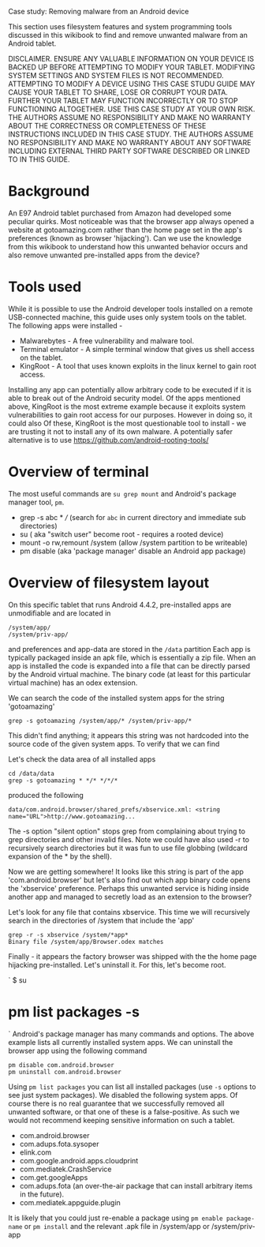 Case study: Removing malware from an Android device

This section uses filesystem features and system programming tools discussed in this wikibook to find and remove unwanted malware from an Android tablet. 

DISCLAIMER. ENSURE ANY VALUABLE INFORMATION ON YOUR DEVICE IS BACKED UP BEFORE ATTEMPTING TO MODIFY YOUR TABLET. MODIFYING SYSTEM SETTINGS AND SYSTEM FILES IS NOT RECOMMENDED. ATTEMPTING TO MODIFY A DEVICE USING THIS CASE STUDU GUIDE MAY CAUSE YOUR TABLET TO SHARE, LOSE OR CORRUPT YOUR DATA. FURTHER YOUR TABLET MAY FUNCTION INCORRECTLY OR TO STOP FUNCTIONING ALTOGETHER. USE THIS CASE STUDY AT YOUR OWN RISK. THE AUTHORS ASSUME NO RESPONSIBILITY AND MAKE NO WARRANTY ABOUT THE CORRECTNESS OR COMPLETENESS OF THESE INSTRUCTIONS INCLUDED IN THIS CASE STUDY. THE AUTHORS ASSUME NO RESPONSIBILITY AND MAKE NO WARRANTY ABOUT ANY SOFTWARE INCLUDING EXTERNAL THIRD PARTY SOFTWARE DESCRIBED OR LINKED TO IN THIS GUIDE.

# Background
An E97 Android tablet purchased from Amazon had developed some peculiar quirks. Most noticeable was that the browser app always opened a website at gotoamazing.com rather than the home page set in the app's preferences (known as browser 'hijacking'). Can we use the knowledge from this wikibook to understand how this unwanted behavior occurs and also remove unwanted pre-installed apps from the device?

# Tools used
While it is possible to use the Android developer tools installed on a remote USB-connected machine, this guide uses only system tools on the tablet. The following apps were installed - 

* Malwarebytes - A free vulnerability and malware tool.
* Terminal emulator - A simple terminal window that gives us shell access on the tablet.
* KingRoot - A tool that uses known exploits in the linux kernel to gain root access.

Installing any app can potentially allow arbitrary code to be executed if it is able to break out of the Android security model. Of the apps mentioned above, KingRoot is the most extreme example because it exploits system vulnerabilities to gain root access for our purposes. However in doing so, it could also 
Of these, KingRoot is the most questionable tool to install - we are trusting it not to install any of its own malware. A potentially safer alternative is to use https://github.com/android-rooting-tools/

# Overview of terminal

The most useful commands are  `su grep mount` and Android's package manager tool, `pm`.

* grep -s abc * */*   (search for `abc` in current directory and immediate sub directories)
* su ( aka "switch user" become root - requires a rooted device)
* mount -o rw,remount /system  (allow /system partition to be writeable)
* pm disable  (aka 'package manager' disable an Android app package)

# Overview of filesystem layout

On this specific tablet that runs Android 4.4.2, pre-installed apps are unmodifiable and are located in
```
/system/app/
/system/priv-app/
```
and preferences and app-data are stored in the `/data` partition
Each app is typically packaged inside an apk file, which is essentially a zip file. When an app is installed the code is expanded into a file that can be directly parsed by the Android virtual machine. The binary code (at least for this particular virtual machine) has an odex extension.

We can search the code of the installed system apps for the string 'gotoamazing'
```
grep -s gotoamazing /system/app/* /system/priv-app/*
```
This didn't find anything; it appears this string was not hardcoded into the source code of the given system apps. To verify that we can find 

Let's check the data area of all installed apps
```
cd /data/data
grep -s gotoamazing * */* */*/*
```
produced the following
```
data/com.android.browser/shared_prefs/xbservice.xml: <string name="URL">http://www.gotoamazing...
```
The -s option "silent option" stops grep from complaining about trying to grep directories and other invalid files. Note we could have also used -r to recursively search directories but it was fun to use file globbing (wildcard expansion of the * by the shell).

Now we are getting somewhere! It looks like this string is part of the app 'com.android.browser' but let's also find out which app binary code opens the 'xbservice' preference. Perhaps this unwanted service is hiding inside another app and managed to secretly load as an extension to the browser?

Let's look for any file that contains xbservice. This time we will recursively search in the directories of /system that include the 'app'

```
grep -r -s xbservice /system/*app*
Binary file /system/app/Browser.odex matches
```
Finally - it appears the factory browser was shipped with the the home page hijacking pre-installed. Let's uninstall it. For this, let's become root.

`
$ su
# pm list packages -s
`
Android's package manager has many commands and options. The above example lists all currently installed system apps. We can uninstall the browser app using the following command

```
pm disable com.android.browser
pm uninstall com.android.browser
```

Using `pm list packages` you can list all installed packages (use `-s` options to see just system packages). We disabled the following system apps. Of course there is no real guarantee that we successfully removed all unwanted software, or that one of these is a false-positive. As such we would not recommend keeping sensitive information on such a tablet.


* com.android.browser
* com.adups.fota.sysoper
* elink.com
* com.google.android.apps.cloudprint
* com.mediatek.CrashService
* com.get.googleApps
* com.adups.fota (an over-the-air package that can install arbitrary items in the future).
* com.mediatek.appguide.plugin

It is likely that you could just re-enable a package using `pm enable package-name` or `pm install` and the relevant .apk file in /system/app or /system/priv-app





 